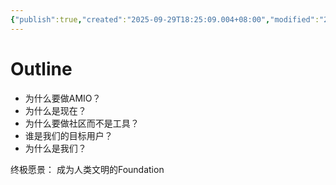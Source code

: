 ```yaml
---
{"publish":true,"created":"2025-09-29T18:25:09.004+08:00","modified":"2025-09-24T11:57:48.406+08:00","tags":["task"],"cssclasses":""}
---
```



# Outline

- 为什么要做AMIO？
- 为什么是现在？
- 为什么要做社区而不是工具？
- 谁是我们的目标用户？
- 为什么是我们？

终极愿景：
成为人类文明的Foundation

